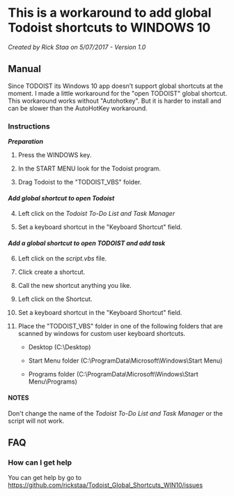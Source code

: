 # This is a workaround to add global Todoist shortcuts to WINDOWS 10

_Created by Rick Staa on 5/07/2017 - Version 1.0_

## Manual

Since TODOIST its Windows 10 app doesn’t support global shortcuts at the moment. I made a little workaround for the "open TODOIST" global shortcut.
This workaround works without "Autohotkey". But it is harder to install and can be slower than the AutoHotKey workaround.

### Instructions

**_Preparation_**
1.  Press the WINDOWS key.

2.  In the START MENU look for the Todoist program.

3.  Drag Todoist to the "TODOIST_VBS" folder.

#### _Add global shortcut to open Todoist_

4.  Left click on the _Todoist To-Do List and Task Manager_

5.  Set a keyboard shortcut in the "Keyboard Shortcut" field.

#### _Add a global shortcut to open TODOIST and add task_

6.  Left click on the _script.vbs_ file.

7.  Click create a shortcut.

8.  Call the new shortcut anything you like.

9.  Left click on the Shortcut.

10. Set a keyboard shortcut in the "Keyboard Shortcut" field.

11. Place the "TODOIST_VBS" folder in one of the following folders that are scanned by windows for custom user keyboard shortcuts.

    -   Desktop (C:\\Desktop)

    -   Start Menu folder (C:\\ProgramData\\Microsoft\\Windows\\Start Menu)

    -   Programs folder (C:\\ProgramData\\Microsoft\\Windows\\Start Menu\\Programs)

#### NOTES

Don't change the name of the _Todoist To-Do List and Task Manager_ or the script will not work.

## FAQ

### How can I get help

You can get help by go to <https://github.com/rickstaa/Todoist_Global_Shortcuts_WIN10/issues>

